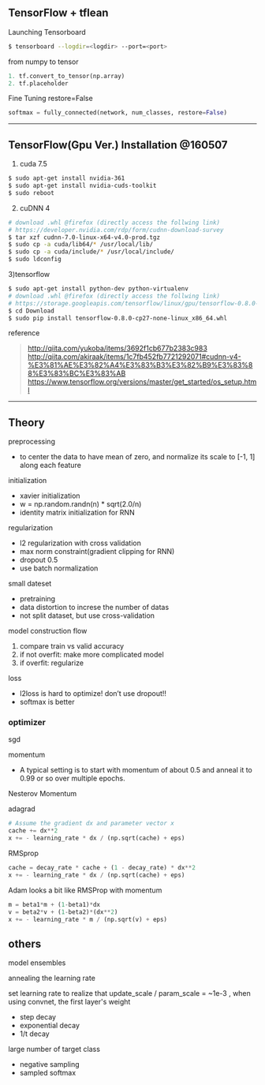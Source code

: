 ## TensorFlow + tflean

Launching Tensorboard
```bash
$ tensorboard --logdir=<logdir> --port=<port>
``` 

from numpy to tensor
```python
1. tf.convert_to_tensor(np.array)
2. tf.placeholder
```

Fine Tuning
restore=False
```python
softmax = fully_connected(network, num_classes, restore=False)
```

---
## TensorFlow(Gpu Ver.) Installation @160507

1) cuda 7.5
```bash
$ sudo apt-get install nvidia-361
$ sudo apt-get install nvidia-cuds-toolkit
$ sudo reboot
```

2) cuDNN 4
```bash
# download .whl @firefox (directly access the follwing link)
# https://developer.nvidia.com/rdp/form/cudnn-download-survey
$ tar xzf cudnn-7.0-linux-x64-v4.0-prod.tgz
$ sudo cp -a cuda/lib64/* /usr/local/lib/
$ sudo cp -a cuda/include/* /usr/local/include/
$ sudo ldconfig
```

3)tensorflow
```bash
$ sudo apt-get install python-dev python-virtualenv
# download .whl @firefox (directly access the follwing link)
# https://storage.googleapis.com/tensorflow/linux/gpu/tensorflow-0.8.0-cp27-none-linux_x86_64.whl
$ cd Download
$ sudo pip install tensorflow-0.8.0-cp27-none-linux_x86_64.whl
```

reference
> http://qiita.com/yukoba/items/3692f1cb677b2383c983
> http://qiita.com/akiraak/items/1c7fb452fb7721292071#cudnn-v4-%E3%81%AE%E3%82%A4%E3%83%B3%E3%82%B9%E3%83%88%E3%83%BC%E3%83%AB
> https://www.tensorflow.org/versions/master/get_started/os_setup.html

---
## Theory

preprocessing
- to center the data to have mean of zero, and normalize its scale to [-1, 1] along each feature

initialization
- xavier initialization
- w = np.random.randn(n) * sqrt(2.0/n)
- identity matrix initialization for RNN

regularization
- l2 regularization with cross validation
- max norm constraint(gradient clipping for RNN)
- dropout 0.5
- use batch normalization

small dateset
- pretraining
- data distortion to increse the number of datas
- not split dataset, but use cross-validation

model construction flow
1. compare train vs valid accuracy
2. if not overfit: make more complicated model
3. if overfit: regularize

loss
- l2loss is hard to optimize! don’t use dropout!!
- softmax is better

### optimizer

sgd

momentum
* A typical setting is to start with momentum of about 0.5 and anneal it to 0.99 or so over multiple epochs.

Nesterov Momentum

adagrad
```python
# Assume the gradient dx and parameter vector x
cache += dx**2
x += - learning_rate * dx / (np.sqrt(cache) + eps)
```

RMSprop
```python
cache = decay_rate * cache + (1 - decay_rate) * dx**2
x += - learning_rate * dx / (np.sqrt(cache) + eps)
```

Adam
looks a bit like RMSProp with momentum
```python
m = beta1*m + (1-beta1)*dx
v = beta2*v + (1-beta2)*(dx**2)
x += - learning_rate * m / (np.sqrt(v) + eps)
```

## others
model ensembles

annealing the learning rate

set learning rate to realize that update_scale / param_scale = ~1e-3 , when using convnet, the first layer's weight
- step decay
- exponential decay
- 1/t decay

large number of target class
- negative sampling
- sampled softmax